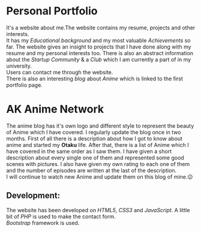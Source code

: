 # Personal Portfolio
It's a website about me.The website contains my resume, projects and other interests.<br />
It has my *Educational background* and my most valuable *Achievements* so far. The website gives an insight to projects that I have done along with my resume and my personal interests too. There is also an abstract information about the *Startup Community* & a *Club* which I am currently a part of in my university.<br />
Users can contact me through the website.<br />
There is also an interesting *blog* about *Anime* which is linked to the first portfolio page. 
# AK Anime Network
The anime blog has it's own logo and different style to represent the beauty of Anime which I have covered. I regularly update the blog once in two months. First of all there is a description about how I got to know about anime and started my **Otaku** life. After that, there is a list of Anime which I have covered in the same order as I saw them. I have given a short description about every single one of them and represented some good scenes with pictures. I also have given my own rating to each one of them and the number of episodes are written at the last of the description.<br />
I will continue to watch new Anime and update them on this blog of mine.:wink:
## Development:
The website has been developed on *HTML5*, *CSS3* and *JavaScript*. A little bit of *PHP* is used to make the contact form.<br />
*Bootstrap* framework is used.


